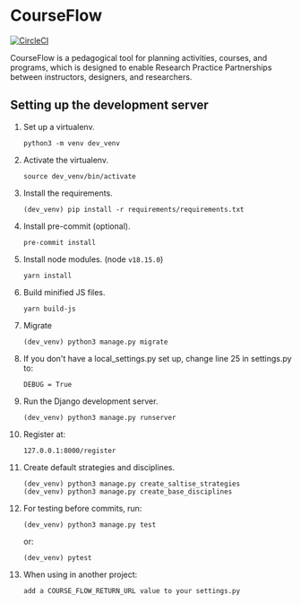 # CourseFlow

[![CircleCI](https://circleci.com/gh/SALTISES4/CourseFlow.svg?style=svg)](https://circleci.com/gh/SALTISES4/CourseFlow)

CourseFlow is a pedagogical tool for planning activities, courses, and programs, which is designed to enable Research Practice Partnerships between instructors, designers, and researchers.

## Setting up the development server

1.  Set up a virtualenv.

        python3 -m venv dev_venv

2.  Activate the virtualenv.

        source dev_venv/bin/activate

3.  Install the requirements.

        (dev_venv) pip install -r requirements/requirements.txt

4.  Install pre-commit (optional).

        pre-commit install

5.  Install node modules. (node `v18.15.0`)

        yarn install

6.  Build minified JS files.

        yarn build-js

7.  Migrate

        (dev_venv) python3 manage.py migrate

8.  If you don't have a local_settings.py set up, change line 25 in settings.py to:

        DEBUG = True

9.  Run the Django development server.

        (dev_venv) python3 manage.py runserver

10. Register at:

        127.0.0.1:8000/register

11. Create default strategies and disciplines.

        (dev_venv) python3 manage.py create_saltise_strategies
        (dev_venv) python3 manage.py create_base_disciplines

12. For testing before commits, run:

        (dev_venv) python3 manage.py test

    or:

        (dev_venv) pytest



14. When using in another project:

        add a COURSE_FLOW_RETURN_URL value to your settings.py

